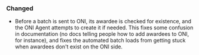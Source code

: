 ### Changed

- Before a batch is sent to ONI, its awardee is checked for existence, and the
  ONI Agent attempts to create it if needed. This fixes some confusion in
  documentation (no docs telling people how to add awardees to ONI, for
  instance), and fixes the automated batch loads from getting stuck when
  awardees don't exist on the ONI side.
